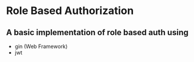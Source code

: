 # Role Based Authorization 

## A basic implementation of role based auth using 
- gin (Web Framework)
- jwt